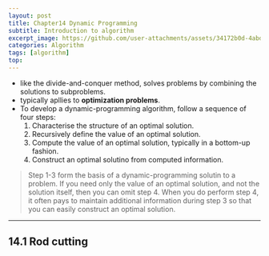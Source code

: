 ```yaml
---
layout: post
title: Chapter14 Dynamic Programming
subtitle: Introduction to algorithm
excerpt_image: https://github.com/user-attachments/assets/34172b0d-4abd-4f10-80f1-758d9cd140df
categories: Algorithm
tags: [algorithm]
top: 
---
```

- like the divide-and-conquer method, solves problems by combining the solutions to subproblems.
- typically apllies to **optimization problems**.
- To develop a dynamic-programming algorithm, follow a sequence of four steps:
  1. Characterise the structure of an optimal solution.
  2. Recursively define the value of an optimal solution. 
  3. Compute the value of an optimal solution, typically in a bottom-up fashion.
  4. Construct an optimal solutino from computed information.

> Step 1-3 form the basis of a dynamic-programming solutin to a problem. If you need only the value of an optimal solution, and not the solution itself, then you can omit step 4. When you do perform step 4, it often pays to maintain additional information  during step 3 so that you can easily construct an optimal solution.

---
## 14.1 Rod cutting 

